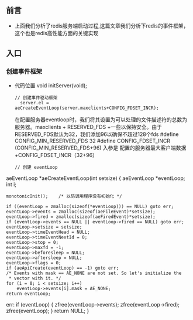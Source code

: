 ## 前言
* 上面我们分析了redis服务端启动过程,这篇文章我们分析下redis的事件框架，这个也是redis高性能方面的关键实现
  
## 入口
### 创建事件框架
* 代码位置  void initServer(void);
  ```
  // 创建事件驱动框架
    server.el = aeCreateEventLoop(server.maxclients+CONFIG_FDSET_INCR);
  ```

  在配置服务器eventloop时，我们将其设置为可以处理的文件描述符的总数为服务器。maxclients + RESERVED_FDS +一些以保持安全。由于RESERVED_FDS默认为32，我们添加96以确保不超过128个fds
  #define CONFIG_MIN_RESERVED_FDS 32
  #define CONFIG_FDSET_INCR (CONFIG_MIN_RESERVED_FDS+96)
  入参是 配置的服务器最大客户端数据+CONFIG_FDSET_INCR（32+96）

  ```
  // 创建 eventLoop
aeEventLoop *aeCreateEventLoop(int setsize) {
    aeEventLoop *eventLoop;
    int i;

    monotonicInit();    /* 以防调用程序没有初始化 */

    if ((eventLoop = zmalloc(sizeof(*eventLoop))) == NULL) goto err;
    eventLoop->events = zmalloc(sizeof(aeFileEvent)*setsize);
    eventLoop->fired = zmalloc(sizeof(aeFiredEvent)*setsize);
    if (eventLoop->events == NULL || eventLoop->fired == NULL) goto err;
    eventLoop->setsize = setsize;
    eventLoop->timeEventHead = NULL;
    eventLoop->timeEventNextId = 0;
    eventLoop->stop = 0;
    eventLoop->maxfd = -1;
    eventLoop->beforesleep = NULL;
    eventLoop->aftersleep = NULL;
    eventLoop->flags = 0;
    if (aeApiCreate(eventLoop) == -1) goto err;
    /* Events with mask == AE_NONE are not set. So let's initialize the
     * vector with it. */
    for (i = 0; i < setsize; i++)
        eventLoop->events[i].mask = AE_NONE;
    return eventLoop;

err:
    if (eventLoop) {
        zfree(eventLoop->events);
        zfree(eventLoop->fired);
        zfree(eventLoop);
    }
    return NULL;
}
  ```